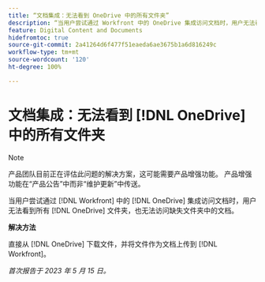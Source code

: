 ```yaml
---
title: “文档集成：无法看到 OneDrive 中的所有文件夹”
description: “当用户尝试通过 Workfront 中的 OneDrive 集成访问文档时，用户无法看到所有 OneDrive 文件夹，也无法访问缺失文件夹中的文档。”
feature: Digital Content and Documents
hidefromtoc: true
source-git-commit: 2a41264d6f477f51eaeda6ae3675b1a6d816249c
workflow-type: tm+mt
source-wordcount: '120'
ht-degree: 100%

---
```



# 文档集成：无法看到 [!DNL OneDrive] 中的所有文件夹

>[!NOTE]
>
>产品团队目前正在评估此问题的解决方案，这可能需要产品增强功能。 产品增强功能在“产品公告”中而非“维护更新”中传送。

当用户尝试通过 [!DNL Workfront] 中的 [!DNL OneDrive] 集成访问文档时，用户无法看到所有 [!DNL OneDrive] 文件夹，也无法访问缺失文件夹中的文档。

**解决方法**

直接从 [!DNL OneDrive] 下载文件，并将文件作为文档上传到 [!DNL Workfront]。

_首次报告于 2023 年 5 月 15 日。_

